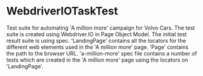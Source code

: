 # WebdriverIOTaskTest
Test suite for automating 'A million more' campaign for Volvo Cars.
The test suite is created using Webdriver.IO in Page Object Model.
The initial test result suite is using spec.
'LandingPage' contains all the locators for the different web elements used in the 'A million more' page.
'Page' contains the path to the browser URL.
'a-million-more' spec file contains a number of tests which are created in the 'A million more' page using the locators on 'LandingPage'.
